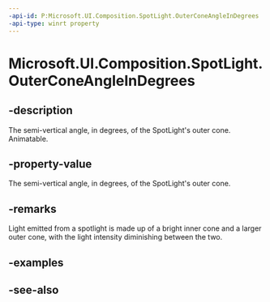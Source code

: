 ```yaml
---
-api-id: P:Microsoft.UI.Composition.SpotLight.OuterConeAngleInDegrees
-api-type: winrt property
---
```


<!-- Property syntax
public float OuterConeAngleInDegrees { get;  set; }
-->

# Microsoft.UI.Composition.SpotLight.OuterConeAngleInDegrees

## -description
The semi-vertical angle, in degrees, of the SpotLight's outer cone. Animatable.

## -property-value
The semi-vertical angle, in degrees, of the SpotLight's outer cone.

## -remarks
Light emitted from a spotlight is made up of a bright inner cone and a larger outer cone, with the light intensity diminishing between the two.

## -examples

## -see-also
